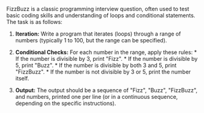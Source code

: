 FizzBuzz is a classic programming interview question, often used to test basic coding skills and understanding of loops and conditional statements. The task is as follows:

1.  **Iteration:** Write a program that iterates (loops) through a range of numbers (typically 1 to 100, but the range can be specified).

2.  **Conditional Checks:** For each number in the range, apply these rules:
        *   If the number is divisible by 3, print "Fizz".
        *   If the number is divisible by 5, print "Buzz".
        *   If the number is divisible by both 3 and 5, print "FizzBuzz".
        *   If the number is not divisible by 3 or 5, print the number itself.

3.  **Output:** The output should be a sequence of "Fizz", "Buzz", "FizzBuzz", and numbers, printed one per line (or in a continuous sequence, depending on the specific instructions).


